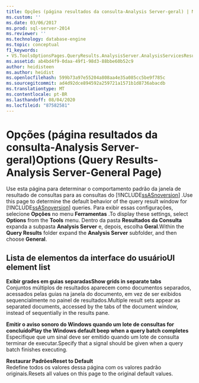```yaml
---
title: Opções (página resultados da consulta-Analysis Server-geral) | Microsoft Docs
ms.custom: ''
ms.date: 03/06/2017
ms.prod: sql-server-2014
ms.reviewer: ''
ms.technology: database-engine
ms.topic: conceptual
f1_keywords:
- VS.ToolsOptionsPages.QueryResults.AnalysisServer.AnalysisServicesResulstsGeneral
ms.assetid: ab4bd4f9-0daa-49f1-98d3-88bbe60b52c9
author: heidisteen
ms.author: heidist
ms.openlocfilehash: 599b73a97e55204a808aa4e35a085cc5be9f785c
ms.sourcegitcommit: ad4d92dce894592a259721a1571b1d8736abacdb
ms.translationtype: MT
ms.contentlocale: pt-BR
ms.lasthandoff: 08/04/2020
ms.locfileid: "87582581"
---
```

# <a name="options-query-results-analysis-server-general-page"></a><span data-ttu-id="bc861-102">Opções (página resultados da consulta-Analysis Server-geral)</span><span class="sxs-lookup"><span data-stu-id="bc861-102">Options (Query Results-Analysis Server-General Page)</span></span>
  <span data-ttu-id="bc861-103">Use esta página para determinar o comportamento padrão da janela de resultado de consultas para as consultas do [!INCLUDE[ssASnoversion](../includes/ssasnoversion-md.md)] .</span><span class="sxs-lookup"><span data-stu-id="bc861-103">Use this page to determine the default behavior of the query result window for [!INCLUDE[ssASnoversion](../includes/ssasnoversion-md.md)] queries.</span></span> <span data-ttu-id="bc861-104">Para exibir essas configurações, selecione **Opções** no menu **Ferramentas** .</span><span class="sxs-lookup"><span data-stu-id="bc861-104">To display these settings, select **Options** from the **Tools** menu.</span></span> <span data-ttu-id="bc861-105">Dentro da pasta **Resultados da Consulta** expanda a subpasta **Analysis Server** e, depois, escolha **Geral**.</span><span class="sxs-lookup"><span data-stu-id="bc861-105">Within the **Query Results** folder expand the **Analysis Server** subfolder, and then choose **General**.</span></span>  
  
## <a name="ui-element-list"></a><span data-ttu-id="bc861-106">Lista de elementos da interface do usuário</span><span class="sxs-lookup"><span data-stu-id="bc861-106">UI element list</span></span>  
 <span data-ttu-id="bc861-107">**Exibir grades em guias separadas**</span><span class="sxs-lookup"><span data-stu-id="bc861-107">**Show grids in separate tabs**</span></span>  
 <span data-ttu-id="bc861-108">Conjuntos múltiplos de resultados aparecem como documentos separados, acessados pelas guias na janela do documento, em vez de ser exibidos sequencialmente no painel de resultados.</span><span class="sxs-lookup"><span data-stu-id="bc861-108">Multiple result sets appear as separated documents, accessed by the tabs of the document window, instead of sequentially in the results pane.</span></span>  
  
 <span data-ttu-id="bc861-109">**Emitir o aviso sonoro do Windows quando um lote de consultas for concluído**</span><span class="sxs-lookup"><span data-stu-id="bc861-109">**Play the Windows default beep when a query batch completes**</span></span>  
 <span data-ttu-id="bc861-110">Especifique que um sinal deve ser emitido quando um lote de consulta terminar de executar.</span><span class="sxs-lookup"><span data-stu-id="bc861-110">Specify that a signal should be given when a query batch finishes executing.</span></span>  
  
 <span data-ttu-id="bc861-111">**Restaurar Padrões**</span><span class="sxs-lookup"><span data-stu-id="bc861-111">**Reset to Default**</span></span>  
 <span data-ttu-id="bc861-112">Redefine todos os valores dessa página com os valores padrão originais.</span><span class="sxs-lookup"><span data-stu-id="bc861-112">Resets all values on this page to the original default values.</span></span>  
  
  
